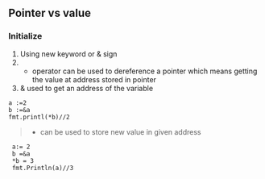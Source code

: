 ## Pointer vs value 
### Initialize
1. Using new keyword or & sign
2. * operator can be used to dereference a pointer which means getting the value at address stored in pointer
3. & used to get an address of the variable 
```
a :=2
b :=&a
fmt.printl(*b)//2
```
> * can be used to store new value in given address
```
 a:= 2
 b =&a
 *b = 3
 fmt.Println(a)//3
```
